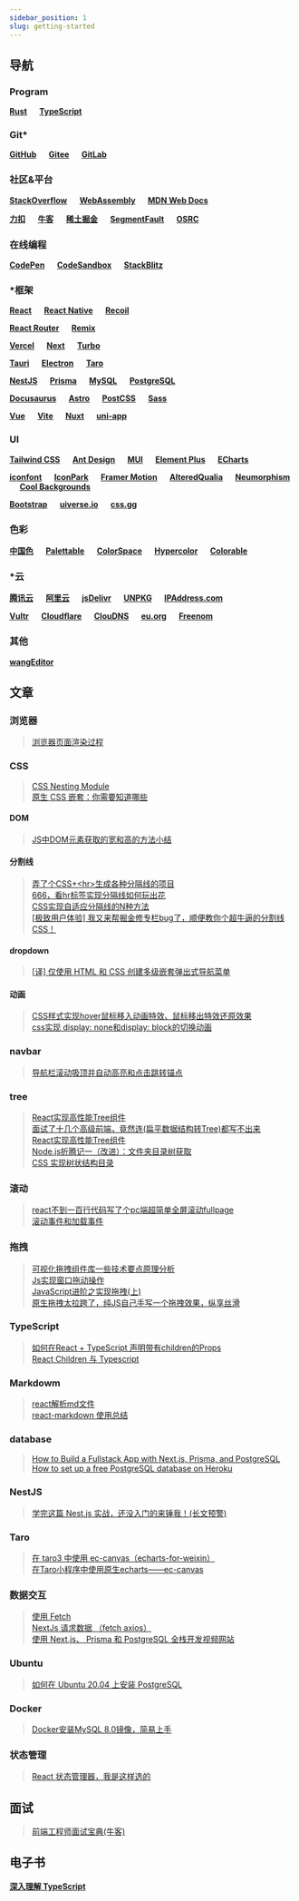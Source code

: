 ```yaml
---
sidebar_position: 1
slug: getting-started
---
```


## 导航

### Program

**[Rust](https://www.rust-lang.org/zh-CN/)**
&emsp;
**[TypeScript](https://www.typescript.org/)**

### Git*

**[GitHub](https://github.com/)**
&emsp;
**[Gitee](https://gitee.com/)**
&emsp;
**[GitLab](https://about.gitlab.com/)**

### 社区&平台

**[StackOverflow](https://stackoverflow.com/)**
&emsp;
**[WebAssembly](https://webassembly.org/)**
&emsp;
**[MDN Web Docs](https://developer.mozilla.org/)**

**[力扣](https://leetcode.cn/)**
&emsp;
**[牛客](https://www.nowcoder.com/)**
&emsp;
**[稀土掘金](https://juejin.cn/)**
&emsp;
**[SegmentFault](https://segmentfault.com/)**
&emsp;
**[OSRC](https://www.osrc.com/)**

### 在线编程

**[CodePen](https://codepen.io/)**
&emsp;
**[CodeSandbox](https://codesandbox.io/)**
&emsp;
**[StackBlitz](https://stackblitz.com/)**

### *框架

**[React](https://react.docschina.org/)**
&emsp;
**[React Native](https://reactnative.dev/)**
&emsp;
**[Recoil](https://recoiljs.org/zh-hans/)**

**[React Router](https://reactrouter.com/en/main/)**
&emsp;
**[Remix](https://remix.run/)**

**[Vercel](https://vercel.com/)**
&emsp;
**[Next](https://nextjs.org/)**
&emsp;
**[Turbo](https://turbo.build/)**

**[Tauri](https://next--tauri.netlify.app/)**
&emsp;
**[Electron](https://www.electronjs.org/zh/)**
&emsp;
**[Taro](https://taro.jd.com/)**

**[NestJS](https://nestjs.com/)**
&emsp;
**[Prisma](https://www.prisma.io/)**
&emsp;
**[MySQL](https://www.mysql.com/)**
&emsp;
**[PostgreSQL](https://www.postgre.org/)**

**[Docusaurus](https://docusaurus.io/zh-CN/)**
&emsp;
**[Astro](https://astro.build/)**
&emsp;
**[PostCSS](https://postcss.org/)**
&emsp;
**[Sass](https://sass-lang.com/documentation/syntax#scss/)**

**[Vue](https://cn.vuejs.com/)**
&emsp;
**[Vite](https://cn.vitejs.dev/)**
&emsp;
**[Nuxt](https://nuxt.com/)**
&emsp;
**[uni-app](https://uniapp.dclound.net.cn/)**

### UI

**[Tailwind CSS](https://tailwindcss.com/)**
&emsp;
**[Ant Design](https://ant.design/index-cn/)**
&emsp;
**[MUI](https://mui.com/)**
&emsp;
**[Element Plus](https://element-plus.gitee.io/zh-CN/)**
&emsp;
**[ECharts](https://echarts.apache.org/zh/index.html)**

**[iconfont](https://www.iconfont.cn/)**
&emsp;
**[IconPark](https://iconpark.oceanengine.com/home/)**
&emsp;
**[Framer Motion](https://www.framer.com/motion/)**
&emsp;
**[AlteredQualia](https://alteredqualia.com/)**
&emsp;
**[Neumorphism](https://neumorphism.io/)**
&emsp;
**[Cool Backgrounds](https://coolbackgrounds.io/)**

**[Bootstrap](https://getbootstrap.com/)**
&emsp;
**[uiverse.io](https://uiverse.io/)**
&emsp;
**[css.gg](https://css.gg/)**

### 色彩

**[中国色](http://zhongguose.com/)**
&emsp;
**[Palettable](https//www.palettable.io/)**
&emsp;
**[ColorSpace](https://mycolor.space/)**
&emsp;
**[Hypercolor](https://hypercolor.dev/)**
&emsp;
**[Colorable](https://colorable.jxnblk.com/)**

### *云

**[腾讯云](https://cloud.tencent.com/)**
&emsp;
**[阿里云](https://www.aliyun.com/)**
&emsp;
**[jsDelivr](https://www.jsdelivr.com/)**
&emsp;
**[UNPKG](https://unpkg.com/)**
&emsp;
**[IPAddress.com](https://www.ipaddress.com/)**

**[Vultr](https://my.vultr.com/)**
&emsp;
**[Cloudflare](https://dash.cloudflare.com/)**
&emsp;
**[ClouDNS](https://www.cloudns.net/)**
&emsp;
**[eu.org](https://nic.eu.org/arf/en/)**
&emsp;
**[Freenom](https://www.freenom.com/zh/index.html)**

### 其他

**[wangEditor](https://www.wangeditor.com/)**

## 文章

### 浏览器

> [浏览器页面渲染过程](https://juejin.cn/post/7134251423381848072#comment)

### CSS

> [CSS Nesting Module](https://drafts.csswg.org/css-nesting-1)  
> [原生 CSS 嵌套：你需要知道哪些](https://juejin.cn/post/7031109522424856607)

#### DOM

> [JS中DOM元素获取的宽和高的方法小结](https://blog.csdn.net/fanfan_h/article/details/90632127)

#### 分割线

> [弄了个CSS+<hr\>生成各种分隔线的项目](https://juejin.cn/post/6991848804773265416)  
> [666，看hr标签实现分隔线如何玩出花](https://www.zhangxinxu.com/wordpress/2021/05/css-html-hr)  
> [CSS实现自适应分隔线的N种方法](https://juejin.cn/post/6844904023493984263#heading-1)  
> [[极致用户体验] 我又来帮掘金修专栏bug了，顺便教你个超牛逼的分割线CSS！](https://juejin.cn/post/7110238985900785701)

#### dropdown

> [[译] 仅使用 HTML 和 CSS 创建多级嵌套弹出式导航菜单](https://juejin.cn/post/6844903901049651214#comment)

#### 动画

> [CSS样式实现hover鼠标移入动画特效、鼠标移出特效还原效果](https://blog.csdn.net/chengsw1993/article/details/109164580)  
> [css实现 display: none和display: block的切换动画](https://blog.csdn.net/qq_37540004/article/details/78280454)

### navbar

> [导航栏滚动吸顶并自动高亮和点击跳转锚点](https://www.oecom.cn/navigation-bar-scrolls/)

### tree

> [React实现高性能Tree组件](https://juejin.cn/post/6967156733412114445#heading-4)  
> [面试了十几个高级前端，竟然连(扁平数据结构转Tree)都写不出来](https://juejin.cn/post/6983904373508145189)  
> [React实现高性能Tree组件](https://juejin.cn/post/6967156733412114445#heading-4)  
> [Node.js折腾记一（改进）：文件夹目录树获取](https://juejin.cn/post/6844903840873971725#heading-6)  
> [CSS 实现树状结构目录](https://www.oecom.cn/navigation-bar-scrolls/)

### 滚动

> [react不到一百行代码写了个pc端超简单全屏滚动fullpage](https://blog.csdn.net/combarlala/article/details/107536859)  
> [滚动事件和加载事件](https://juejin.cn/post/7092706046346526734)

### 拖拽

> [可视化拖拽组件库一些技术要点原理分析](https://juejin.cn/post/6908502083075325959)  
> [Js实现窗口拖动操作](https://blog.csdn.net/jump_bear/article/details/106494555)  
> [JavaScript进阶之实现拖拽(上)](https://juejin.cn/post/6844904158273765384)  
> [原生拖拽太拉跨了，纯JS自己手写一个拖拽效果，纵享丝滑](https://juejin.cn/post/7145447742515445791)

### TypeScript

> [如何在React + TypeScript 声明带有children的Props](https://juejin.cn/post/7003628658862604302)  
> [React Children 与 Typescript](https://zhuanlan.zhihu.com/p/341846282)

### Markdowm

> [react解析md文件](https://blog.csdn.net/jx950915/article/details/107670872)  
> [react-markdown 使用总结](https://segmentfault.com/a/1190000020294373)

### database

> [How to Build a Fullstack App with Next.js, Prisma, and PostgreSQL](https://vercel.com/guides/nextjs-prisma-postgres)  
> [How to set up a free PostgreSQL database on Heroku](https://dev.to/prisma/how-to-setup-a-free-postgresql-database-on-heroku-1dc1)

### NestJS

> [学完这篇 Nest.js 实战，还没入门的来锤我！(长文预警)](https://juejin.cn/post/7032079740982788132)

### Taro

> [在 taro3 中使用 ec-canvas（echarts-for-weixin）](https://juejin.cn/post/7013280646336348167)  
> [在Taro小程序中使用原生echarts——ec-canvas](https://indexsarrol.cn/2021/08/22/echarts-in-taro/)

### 数据交互

> [使用 Fetch](https://developer.mozilla.org/zh-CN/docs/Web/API/Fetch_API/Using_Fetch)  
> [NextJs 请求数据 （fetch axios）](https://juejin.cn/post/7119422635351474189)  
> [使用 Next.js、 Prisma 和 PostgreSQL 全栈开发视频网站](https://juejin.cn/post/7153283997060202527)

### Ubuntu

> [如何在 Ubuntu 20.04 上安装 PostgreSQL](https://zhuanlan.zhihu.com/p/143156636)

### Docker

> [Docker安装MySQL 8.0镜像，简易上手](https://blog.csdn.net/chenthe1/article/details/127737993)

### 状态管理

> [React 状态管理器，我是这样选的](https://juejin.cn/post/7153071955405439012)

## 面试

> [前端工程师面试宝典(牛客)](https://www.nowcoder.com/issue/tutorial?tutorialId=96&uuid=f5212664ab664984882b00635066ded2)

## 电子书

**[深入理解 TypeScript](https://jkchao.github.io/typescript-book-chinese/)**
